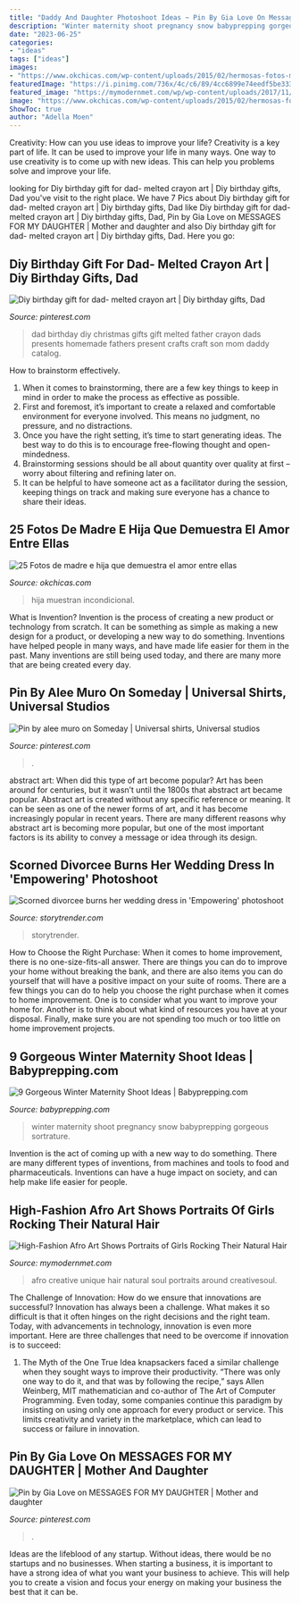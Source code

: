 ```yaml
---
title: "Daddy And Daughter Photoshoot Ideas ~ Pin By Gia Love On Messages For My Daughter"
description: "Winter maternity shoot pregnancy snow babyprepping gorgeous sortrature"
date: "2023-06-25"
categories:
- "ideas"
tags: ["ideas"]
images:
- "https://www.okchicas.com/wp-content/uploads/2015/02/hermosas-fotos-madre-e-hija-2.jpg"
featuredImage: "https://i.pinimg.com/736x/4c/c6/89/4cc6899e74eedf5be333179b096938da.jpg"
featured_image: "https://mymodernmet.com/wp/wp-content/uploads/2017/11/Afro-art-creative-soul-photography-13.jpg"
image: "https://www.okchicas.com/wp-content/uploads/2015/02/hermosas-fotos-madre-e-hija-2.jpg"
ShowToc: true
author: "Adella Moen"
---
```



Creativity: How can you use ideas to improve your life?
Creativity is a key part of life. It can be used to improve your life in many ways. One way to use creativity is to come up with new ideas. This can help you problems solve and improve your life.

	

		
looking for Diy birthday gift for dad- melted crayon art | Diy birthday gifts, Dad you've visit to the right place. We have 7 Pics about Diy birthday gift for dad- melted crayon art | Diy birthday gifts, Dad like Diy birthday gift for dad- melted crayon art | Diy birthday gifts, Dad, Pin by Gia Love on MESSAGES FOR MY DAUGHTER | Mother and daughter and also Diy birthday gift for dad- melted crayon art | Diy birthday gifts, Dad. Here you go:
		
    
## Diy Birthday Gift For Dad- Melted Crayon Art | Diy Birthday Gifts, Dad

<img loading=lazy src="https://i.pinimg.com/736x/9a/b4/2a/9ab42a12d4cedcfa6bc8e2163ec16e90--birthday-diy-birthday-present-ideas-for-dad.jpg" onerror="this.onerror=null;this.src='https://tse2.mm.bing.net/th?id=OIP.TEBnvGFYNTD-k_Rbt3e2UQHaNK&amp;pid=15.1';" alt="Diy birthday gift for dad- melted crayon art | Diy birthday gifts, Dad">

_Source: pinterest.com_

>dad birthday diy christmas gifts gift melted father crayon dads presents homemade fathers present crafts craft son mom daddy catalog. 

	

How to brainstorm effectively.
1. When it comes to brainstorming, there are a few key things to keep in mind in order to make the process as effective as possible. 
2. First and foremost, it’s important to create a relaxed and comfortable environment for everyone involved. This means no judgment, no pressure, and no distractions. 
3. Once you have the right setting, it’s time to start generating ideas. The best way to do this is to encourage free-flowing thought and open-mindedness. 
4. Brainstorming sessions should be all about quantity over quality at first – worry about filtering and refining later on. 
5. It can be helpful to have someone act as a facilitator during the session, keeping things on track and making sure everyone has a chance to share their ideas. 

    
## 25 Fotos De Madre E Hija Que Demuestra El Amor Entre Ellas

<img loading=lazy src="https://www.okchicas.com/wp-content/uploads/2015/02/hermosas-fotos-madre-e-hija-2.jpg" onerror="this.onerror=null;this.src='https://tse4.mm.bing.net/th?id=OIP.5p_FVHdH64Tes2HoDYmf8wHaLO&amp;pid=15.1';" alt="25 Fotos de madre e hija que demuestra el amor entre ellas">

_Source: okchicas.com_

>hija muestran incondicional. 

	

What is Invention?
Invention is the process of creating a new product or technology from scratch. It can be something as simple as making a new design for a product, or developing a new way to do something. Inventions have helped people in many ways, and have made life easier for them in the past. Many inventions are still being used today, and there are many more that are being created every day.

    
## Pin By Alee Muro On Someday | Universal Shirts, Universal Studios

<img loading=lazy src="https://i.pinimg.com/736x/4c/c6/89/4cc6899e74eedf5be333179b096938da.jpg" onerror="this.onerror=null;this.src='https://tse3.mm.bing.net/th?id=OIP.n1xhjxmFhJVzaNfRumMZNwHaLc&amp;pid=15.1';" alt="Pin by alee muro on Someday | Universal shirts, Universal studios">

_Source: pinterest.com_

>. 

	

abstract art: When did this type of art become popular?
Art has been around for centuries, but it wasn’t until the 1800s that abstract art became popular. Abstract art is created without any specific reference or meaning. It can be seen as one of the newer forms of art, and it has become increasingly popular in recent years. There are many different reasons why abstract art is becoming more popular, but one of the most important factors is its ability to convey a message or idea through its design.

    
## Scorned Divorcee Burns Her Wedding Dress In &#039;Empowering&#039; Photoshoot

<img loading=lazy src="http://www.storytrender.com/wp-content/uploads/2017/02/dress.jpg" onerror="this.onerror=null;this.src='https://tse3.mm.bing.net/th?id=OIP.tGvw-U0eoR4P5dAL_4gcqAHaFB&amp;pid=15.1';" alt="Scorned divorcee burns her wedding dress in &#039;Empowering&#039; photoshoot">

_Source: storytrender.com_

>storytrender. 

	

How to Choose the Right Purchase: When it comes to home improvement, there is no one-size-fits-all answer. There are things you can do to improve your home without breaking the bank, and there are also items you can do yourself that will have a positive impact on your suite of rooms.
There are a few things you can do to help you choose the right purchase when it comes to home improvement. One is to consider what you want to improve your home for. Another is to think about what kind of resources you have at your disposal. Finally, make sure you are not spending too much or too little on home improvement projects.

    
## 9 Gorgeous Winter Maternity Shoot Ideas | Babyprepping.com

<img loading=lazy src="https://www.babyprepping.com/wp-content/uploads/2015/11/winter-pregnancy21.jpg" onerror="this.onerror=null;this.src='https://tse3.mm.bing.net/th?id=OIP.ORoxM9IruMJodWsoMA1-nQHaJ6&amp;pid=15.1';" alt="9 Gorgeous Winter Maternity Shoot Ideas | Babyprepping.com">

_Source: babyprepping.com_

>winter maternity shoot pregnancy snow babyprepping gorgeous sortrature. 

	

Invention is the act of coming up with a new way to do something. There are many different types of inventions, from machines and tools to food and pharmaceuticals. Inventions can have a huge impact on society, and can help make life easier for people.

    
## High-Fashion Afro Art Shows Portraits Of Girls Rocking Their Natural Hair

<img loading=lazy src="https://mymodernmet.com/wp/wp-content/uploads/2017/11/Afro-art-creative-soul-photography-13.jpg" onerror="this.onerror=null;this.src='https://tse3.mm.bing.net/th?id=OIP.QWhpBwOH2JOxfCfD9A6ebwHaLH&amp;pid=15.1';" alt="High-Fashion Afro Art Shows Portraits of Girls Rocking Their Natural Hair">

_Source: mymodernmet.com_

>afro creative unique hair natural soul portraits around creativesoul. 

	

The Challenge of Innovation: How do we ensure that innovations are successful?
Innovation has always been a challenge. What makes it so difficult is that it often hinges on the right decisions and the right team. Today, with advancements in technology, innovation is even more important. Here are three challenges that need to be overcome if innovation is to succeed:
1. The Myth of the One True Idea
 knapsackers faced a similar challenge when they sought ways to improve their productivity. “There was only one way to do it, and that was by following the recipe,” says Allen Weinberg, MIT mathematician and co-author of The Art of Computer Programming. Even today, some companies continue this paradigm by insisting on using only one approach for every product or service. This limits creativity and variety in the marketplace, which can lead to success or failure in innovation.


    
## Pin By Gia Love On MESSAGES FOR MY DAUGHTER | Mother And Daughter

<img loading=lazy src="https://i.pinimg.com/736x/60/72/89/60728970eca503327b88e21a26fe86bb.jpg" onerror="this.onerror=null;this.src='https://tse4.mm.bing.net/th?id=OIP.8gfrYtGuA-GuTzeVIZ9ILgHaG7&amp;pid=15.1';" alt="Pin by Gia Love on MESSAGES FOR MY DAUGHTER | Mother and daughter">

_Source: pinterest.com_

>. 

	

Ideas are the lifeblood of any startup. Without ideas, there would be no startups and no businesses. When starting a business, it is important to have a strong idea of what you want your business to achieve. This will help you to create a vision and focus your energy on making your business the best that it can be.

